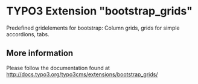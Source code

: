# TYPO3 Extension "bootstrap_grids"

Predefined gridelements for bootstrap: Column grids, grids for simple accordions, tabs.

## More information

Please follow the documentation found at http://docs.typo3.org/typo3cms/extensions/bootstrap_grids/